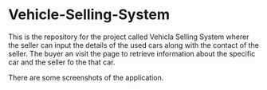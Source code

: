 # Vehicle-Selling-System
This is the repository for the project called Vehicla Selling System wherer the seller can input the details of the used cars along with the contact of the seller. The buyer an visit the page to retrieve information about the specific car and the seller fo the that car.


There are some screenshots of the application.
